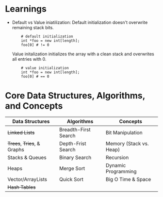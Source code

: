 # Learnings
- Default vs Value iniatilization:
    Default initialization doesn't overwrite remaining stack bits.
    ```
        # default initialization
        int *foo = new int[length];
        foo[0] # != 0 
    ```
    Value initalization initializes the array with a clean stack and overwrites all entries with 0.
    ```
        # value initialization
        int *foo = new int[length];
        foo[0] # == 0
    ```

# Core Data Structures, Algorithms, and Concepts
| Data Structures                | Algorithms           | Concepts                |
| ------------------------------ | -------------------- | ----------------------- |
| ~~Linked Lists~~               | Breadth-First Search | Bit Manipulation        |
| ~~Trees~~, ~~Tries~~, & Graphs | Depth-Frist Search   | Memory (Stack vs. Heap) |
| Stacks & Queues                | Binary Search        | Recursion               |
| Heaps                          | Merge Sort           | Dynamic Programming     |
| Vector/ArrayLists              | Quick Sort           | Big O Time & Space      |
| ~~Hash Tables~~                |                      |                         |